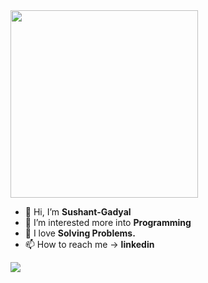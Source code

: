<img src="https://c4.wallpaperflare.com/wallpaper/917/971/718/welcome-neon-sign-yellow-snow-wallpaper-preview.jpg" width=300/>

- 👋 Hi, I’m <b>Sushant-Gadyal</b>
- 👀 I’m interested more into <b>Programming</b>
- 🌱 I love <b>Solving Problems.</b>
- 📫 How to reach me -> <b>linkedin<b>

![](https://komarev.com/ghpvc/?username=Sushant-Gadyal&style=flat-square)


<!---
Sushant-Gadyal/Sushant-Gadyal is a ✨ special ✨ repository because its `README.md` (this file) appears on your GitHub profile.
You can click the Preview link to take a look at your changes.
--->
